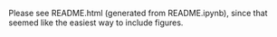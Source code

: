 Please see README.html (generated from README.ipynb), since that seemed like the
easiest way to include figures.
